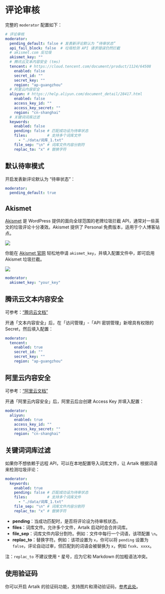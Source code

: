 # 评论审核

完整的 `moderator` 配置如下：

```yaml
# 评论审核
moderator:
  pending_default: false # 发表新评论默认为 “待审状态”
  api_fail_block: false  # 垃圾检测 API 请求错误仍然拦截
  # akismet.com 反垃圾
  akismet_key: ""
  # 腾讯云文本内容安全 (tms)
  tencent: # https://cloud.tencent.com/document/product/1124/64508
    enabled: false
    secret_id: ""
    secret_key: ""
    region: "ap-guangzhou"
  # 阿里云内容安全
  aliyun: # https://help.aliyun.com/document_detail/28417.html
    enabled: false
    access_key_id: ""
    access_key_secret: ""
    region: "cn-shanghai"
  # 关键词词库过滤
  keywords:
    enabled: false
    pending: false # 匹配成功设为待审状态
    files:         # 支持多个词库文件
      - "./data/词库_1.txt"
    file_sep: "\n" # 词库文件内容分割符
    replac_to: "x" # 替换字符
```

## 默认待审模式

开启发表新评论默认为 “待审状态”：

```yaml
moderator:
  pending_default: true
```

## Akismet

[Akismet](https://akismet.com/) 是 WordPress 提供的面向全球范围的老牌垃圾拦截 API，通常对一些英文的垃圾评论十分凑效。Akismet 提供了 Personal 免费版本，适用于个人博客站点。

![](/images/akismet/1.png)

你能在 [Akismet 官网](https://akismet.com/) 轻松地申请 `akismet_key`，并填入配置文件中，即可启用 Akismet 垃圾拦截。

![](/images/akismet/2.png)

```yaml
moderator:
  akismet_key: "your_key"
```

## 腾讯云文本内容安全

可参考：[“腾讯云文档”](https://cloud.tencent.com/document/product/1124/64508)

开通「文本内容安全」后，在「访问管理」-「API 密钥管理」新增具有权限的 Secret，然后填入配置：

```yaml
moderator:
  tencent:
    enabled: true
    secret_id: ""
    secret_key: ""
    region: "ap-guangzhou"
```

## 阿里云内容安全

可参考：[“阿里云文档”](https://help.aliyun.com/document_detail/28417.html)

开通「阿里云内容安全」后，阿里云后台创建 Access Key 并填入配置：

```yaml
moderator:
  aliyun:
    enabled: true
    access_key_id: ""
    access_key_secret: ""
    region: "cn-shanghai"
```

## 关键词词库过滤

如果你不想依赖于远程 API，可以在本地配置导入词库文件，让 Artalk 根据词语来检测垃圾评论：

```yaml
moderator:
  keywords:
    enabled: true
    pending: false # 匹配成功设为待审状态
    files:         # 支持多个词库文件
      - "./data/词库_1.txt"
    file_sep: "\n" # 词库文件内容分割符
    replac_to: "x" # 替换字符
```

- **pending**：当成功匹配时，是否将评论设为待审核状态。
- **files**：词库文件。允许多个文件，Artalk 启动时会合并词库。
- **file_sep**：词库文件内容分割符。例如：文件中每行一个词语，该项配置 `\n`。
- **replac_to**：替换字符。例如：该项设置为 `x`，你可以将 `pending` 设置为 `false`，评论自动过审，但匹配到的词语会被替换为 `x`，例如 `fxxk`、`xxxx`。

注：`replac_to` 不建议使用 `*` 星号，应为它和 Markdown 的加粗语法冲突。

## 使用验证码

你可以开启 Artalk 的验证码功能，支持图片和滑动验证码，[参考此处](./captcha.md)。
